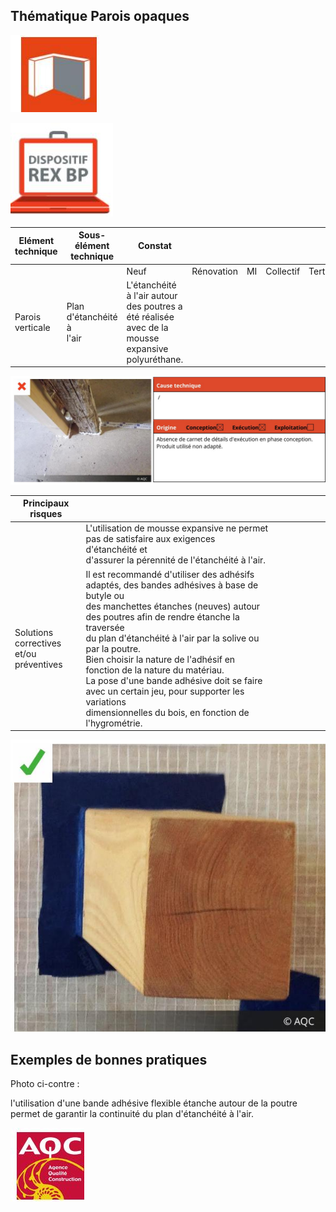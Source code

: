 ## Thématique **Parois opaques**

![](<images/Plan d'étanchéité à l'air - Non qualité/_page_0_Picture_1.jpeg>)

![](<images/Plan d'étanchéité à l'air - Non qualité/_page_0_Picture_2.jpeg>)

| Elément technique | Sous- élément<br>technique   | Constat                                                                                             |            |    |           |           |
|-------------------|------------------------------|-----------------------------------------------------------------------------------------------------|------------|----|-----------|-----------|
|                   |                              | Neuf                                                                                                | Rénovation | MI | Collectif | Tertiaire |
| Parois verticale  | Plan d'étanchéité à<br>l'air | L'étanchéité à l'air autour des poutres a été réalisée avec de la<br>mousse expansive polyuréthane. |            |    |           |           |

![](<images/Plan d'étanchéité à l'air - Non qualité/_page_0_Picture_4.jpeg>)

| Principaux risques                         |                                                                                                                                                                                                                                                                                                                                                                                                                                                                                                |  |  |  |  |  |  |
|--------------------------------------------|------------------------------------------------------------------------------------------------------------------------------------------------------------------------------------------------------------------------------------------------------------------------------------------------------------------------------------------------------------------------------------------------------------------------------------------------------------------------------------------------|--|--|--|--|--|--|
|                                            | L'utilisation de mousse expansive ne permet pas de satisfaire aux exigences d'étanchéité et<br>d'assurer la pérennité de l'étanchéité à l'air.                                                                                                                                                                                                                                                                                                                                                 |  |  |  |  |  |  |
| Solutions correctives<br>et/ou préventives | Il est recommandé d'utiliser des adhésifs adaptés, des bandes adhésives à base de butyle ou<br>des manchettes étanches (neuves) autour des poutres afin de rendre étanche la traversée<br>du plan d'étanchéité à l'air par la solive ou par la poutre.<br>Bien choisir la nature de l'adhésif en fonction de la nature du matériau.<br>La pose d'une bande adhésive doit se faire avec un certain jeu, pour supporter les variations<br>dimensionnelles du bois, en fonction de l'hygrométrie. |  |  |  |  |  |  |

![](<images/Plan d'étanchéité à l'air - Non qualité/_page_0_Picture_6.jpeg>)

## **Exemples de bonnes pratiques**

Photo ci-contre :

l'utilisation d'une bande adhésive flexible étanche autour de la poutre permet de garantir la continuité du plan d'étanchéité à l'air.

![](<images/Plan d'étanchéité à l'air - Non qualité/_page_0_Picture_11.jpeg>)